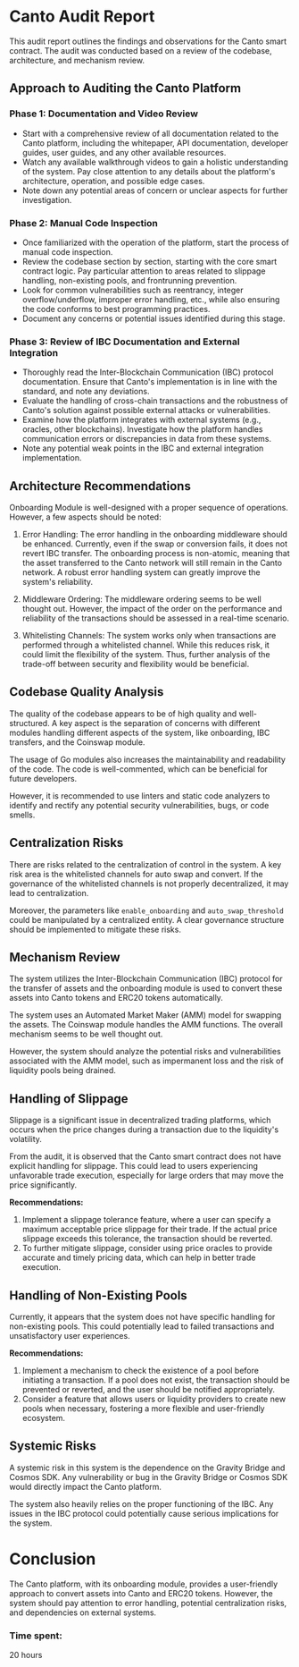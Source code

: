 # Canto Audit Report

This audit report outlines the findings and observations for the Canto smart contract. The audit was conducted based on a review of the codebase, architecture, and mechanism review.

## Approach to Auditing the Canto Platform

### Phase 1: Documentation and Video Review
- Start with a comprehensive review of all documentation related to the Canto platform, including the whitepaper, API documentation, developer guides, user guides, and any other available resources.
- Watch any available walkthrough videos to gain a holistic understanding of the system. Pay close attention to any details about the platform's architecture, operation, and possible edge cases.
- Note down any potential areas of concern or unclear aspects for further investigation.

### Phase 2: Manual Code Inspection
- Once familiarized with the operation of the platform, start the process of manual code inspection.
- Review the codebase section by section, starting with the core smart contract logic. Pay particular attention to areas related to slippage handling, non-existing pools, and frontrunning prevention.
- Look for common vulnerabilities such as reentrancy, integer overflow/underflow, improper error handling, etc., while also ensuring the code conforms to best programming practices.
- Document any concerns or potential issues identified during this stage.

### Phase 3: Review of IBC Documentation and External Integration
- Thoroughly read the Inter-Blockchain Communication (IBC) protocol documentation. Ensure that Canto's implementation is in line with the standard, and note any deviations.
- Evaluate the handling of cross-chain transactions and the robustness of Canto's solution against possible external attacks or vulnerabilities.
- Examine how the platform integrates with external systems (e.g., oracles, other blockchains). Investigate how the platform handles communication errors or discrepancies in data from these systems.
- Note any potential weak points in the IBC and external integration implementation.

## Architecture Recommendations

Onboarding Module is well-designed with a proper sequence of operations. However, a few aspects should be noted:

1. Error Handling: The error handling in the onboarding middleware should be enhanced. Currently, even if the swap or conversion fails, it does not revert IBC transfer. The onboarding process is non-atomic, meaning that the asset transferred to the Canto network will still remain in the Canto network. A robust error handling system can greatly improve the system's reliability.

2. Middleware Ordering: The middleware ordering seems to be well thought out. However, the impact of the order on the performance and reliability of the transactions should be assessed in a real-time scenario.

3. Whitelisting Channels: The system works only when transactions are performed through a whitelisted channel. While this reduces risk, it could limit the flexibility of the system. Thus, further analysis of the trade-off between security and flexibility would be beneficial.

## Codebase Quality Analysis

The quality of the codebase appears to be of high quality and well-structured. A key aspect is the separation of concerns with different modules handling different aspects of the system, like onboarding, IBC transfers, and the Coinswap module.

The usage of Go modules also increases the maintainability and readability of the code. The code is well-commented, which can be beneficial for future developers.

However, it is recommended to use linters and static code analyzers to identify and rectify any potential security vulnerabilities, bugs, or code smells.

## Centralization Risks

There are risks related to the centralization of control in the system. A key risk area is the whitelisted channels for auto swap and convert. If the governance of the whitelisted channels is not properly decentralized, it may lead to centralization.

Moreover, the parameters like `enable_onboarding` and `auto_swap_threshold` could be manipulated by a centralized entity. A clear governance structure should be implemented to mitigate these risks.

## Mechanism Review

The system utilizes the Inter-Blockchain Communication (IBC) protocol for the transfer of assets and the onboarding module is used to convert these assets into Canto tokens and ERC20 tokens automatically.

The system uses an Automated Market Maker (AMM) model for swapping the assets. The Coinswap module handles the AMM functions. The overall mechanism seems to be well thought out.

However, the system should analyze the potential risks and vulnerabilities associated with the AMM model, such as impermanent loss and the risk of liquidity pools being drained.

## Handling of Slippage

Slippage is a significant issue in decentralized trading platforms, which occurs when the price changes during a transaction due to the liquidity's volatility. 

From the audit, it is observed that the Canto smart contract does not have explicit handling for slippage. This could lead to users experiencing unfavorable trade execution, especially for large orders that may move the price significantly. 

**Recommendations:**
1. Implement a slippage tolerance feature, where a user can specify a maximum acceptable price slippage for their trade. If the actual price slippage exceeds this tolerance, the transaction should be reverted.
2. To further mitigate slippage, consider using price oracles to provide accurate and timely pricing data, which can help in better trade execution.

## Handling of Non-Existing Pools

Currently, it appears that the system does not have specific handling for non-existing pools. This could potentially lead to failed transactions and unsatisfactory user experiences.

**Recommendations:**
1. Implement a mechanism to check the existence of a pool before initiating a transaction. If a pool does not exist, the transaction should be prevented or reverted, and the user should be notified appropriately.
2. Consider a feature that allows users or liquidity providers to create new pools when necessary, fostering a more flexible and user-friendly ecosystem.

## Systemic Risks

A systemic risk in this system is the dependence on the Gravity Bridge and Cosmos SDK. Any vulnerability or bug in the Gravity Bridge or Cosmos SDK would directly impact the Canto platform.

The system also heavily relies on the proper functioning of the IBC. Any issues in the IBC protocol could potentially cause serious implications for the system.

# Conclusion

The Canto platform, with its onboarding module, provides a user-friendly approach to convert assets into Canto and ERC20 tokens. However, the system should pay attention to error handling, potential centralization risks, and dependencies on external systems.

### Time spent:
20 hours